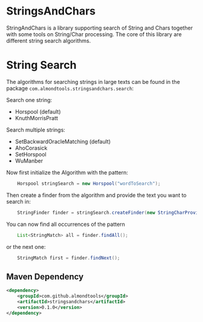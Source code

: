 StringsAndChars
===============
StringAndChars is a library supporting search of String and Chars together with some tools on String/Char processing. The core of this library are different string search algorithms.

String Search
=============
The algorithms for searching strings in large texts can be found in the package `com.almondtools.stringsandchars.search`:

Search one string:
 - Horspool (default)
 - KnuthMorrisPratt

Search multiple strings:
 - SetBackwardOracleMatching (default)
 - AhoCorasick
 - SetHorspool
 - WuManber

Now first initialize the Algorithm with the pattern:

```Java
	Horspool stringSearch = new Horspool("wordToSearch");
```

Then create a finder from the algorithm and provide the text you want to search in:

```Java
	StringFinder finder = stringSearch.createFinder(new StringCharProvider("text with wordToSearch in it", 0));
```

You can now find all occurrences of the pattern

```Java
	List<StringMatch> all = finder.findAll();
```

or the next one:

```Java
	StringMatch first = finder.findNext();
```

Maven Dependency
----------------

```xml
<dependency>
	<groupId>com.github.almondtools</groupId>
	<artifactId>stringsandchars</artifactId>
	<version>0.1.0</version>
</dependency>
```

